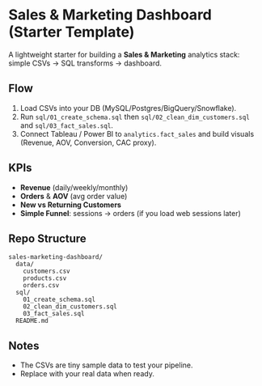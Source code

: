 # Sales & Marketing Dashboard (Starter Template)

A lightweight starter for building a **Sales & Marketing** analytics stack: simple CSVs → SQL transforms → dashboard.

## Flow
1. Load CSVs into your DB (MySQL/Postgres/BigQuery/Snowflake).
2. Run `sql/01_create_schema.sql` then `sql/02_clean_dim_customers.sql` and `sql/03_fact_sales.sql`.
3. Connect Tableau / Power BI to `analytics.fact_sales` and build visuals (Revenue, AOV, Conversion, CAC proxy).

## KPIs
- **Revenue** (daily/weekly/monthly)
- **Orders** & **AOV** (avg order value)
- **New vs Returning Customers**
- **Simple Funnel**: sessions → orders (if you load web sessions later)

## Repo Structure
```
sales-marketing-dashboard/
  data/
    customers.csv
    products.csv
    orders.csv
  sql/
    01_create_schema.sql
    02_clean_dim_customers.sql
    03_fact_sales.sql
  README.md
```

## Notes
- The CSVs are tiny sample data to test your pipeline.
- Replace with your real data when ready.
